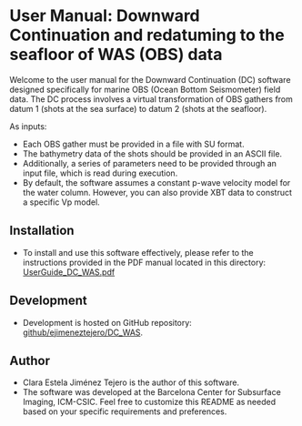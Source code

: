 # User Manual: Downward Continuation and redatuming to the seafloor of WAS (OBS) data

Welcome to the user manual for the Downward Continuation (DC) software designed specifically for marine OBS (Ocean Bottom Seismometer) field data. The DC process involves a virtual transformation of OBS gathers from datum 1 (shots at the sea surface) to datum 2 (shots at the seafloor).

As inputs:
- Each OBS gather must be provided in a file with SU format.
- The bathymetry data of the shots should be provided in an ASCII file.
- Additionally, a series of parameters need to be provided through an input file, which is read during execution.
- By default, the software assumes a constant p-wave velocity model for the water column. However, you can also provide XBT data to construct a specific Vp model.

## Installation
- To install and use this software effectively, please refer to the instructions provided in the PDF manual located in this directory:  [UserGuide_DC_WAS.pdf](UserGuide_DC_WAS.pdf)

## Development
- Development is hosted on GitHub repository:
[github/ejimeneztejero/DC_WAS](https://github.com/ejimeneztejero/DC_WAS).

## Author
- Clara Estela Jiménez Tejero is the author of this software.
- The software was developed at the Barcelona Center for Subsurface Imaging, ICM-CSIC.
Feel free to customize this README as needed based on your specific requirements and preferences.
